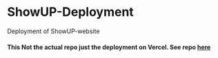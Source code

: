 # ShowUP-Deployment
Deployment of ShowUP-website
<h4>This Not the actual repo just the deployment on Vercel.
See repo  <a href="https://github.com/marshvin/ShowUP-Website">here</a>
